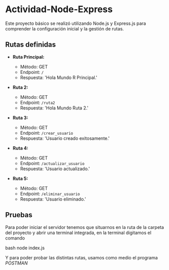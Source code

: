 # Actividad-Node-Express

Este proyecto básico se realizó utilizando Node.js y Express.js para comprender la configuración
inicial y la gestión de rutas.

## Rutas definidas
- **Ruta Principal:**
  - Método: GET
  - Endpoint: `/`
  - Respuesta: 'Hola Mundo R Principal.'

- **Ruta 2:**
  - Método: GET
  - Endpoint: `/ruta2`
  - Respuesta: 'Hola Mundo Ruta 2.'

- **Ruta 3:**
  - Método: GET
  - Endpoint: `/crear_usuario`
  - Respuesta: 'Usuario creado exitosamente.'

- **Ruta 4:**
  - Método: GET
  - Endpoint: `/actualizar_usuario`
  - Respuesta: 'Usuario actualizado.'

- **Ruta 5:**
  - Método: GET
  - Endpoint: `/eliminar_usuario`
  - Respuesta: 'Usuario eliminado.'

## Pruebas

Para poder iniciar el servidor tenemos que situarnos en la ruta de la carpeta del proyecto y abrir una terminal integrada, en la terminal digitamos el comando

  bash
  node index.js

Y para poder probar las distintas rutas, usamos como medio el programa *POSTMAN*
